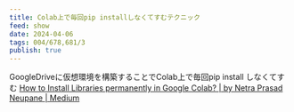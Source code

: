 ```yaml
---
title: Colab上で毎回pip installしなくてすむテクニック
feed: show
date: 2024-04-06
tags: 004/678,681/3
publish: true
---
```

GoogleDriveに仮想環境を構築することでColab上で毎回pip install しなくてすむ
[How to Install Libraries permanently in Google Colab? \| by Netra Prasad Neupane \| Medium](https://netraneupane.medium.com/how-to-install-libraries-permanently-in-google-colab-fb15a585d8a5)
